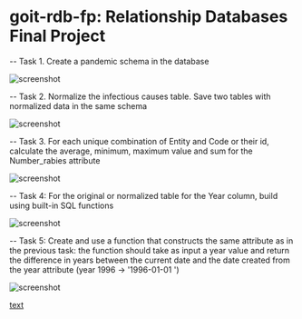 # goit-rdb-fp: Relationship Databases Final Project

-- Task 1. Create a pandemic schema in the database

![screenshot](./assets)

-- Task 2. Normalize the infectious causes table. Save two tables with normalized data in the same schema

![screenshot](./assets)

-- Task 3. For each unique combination of Entity and Code or their id, calculate the average, minimum, maximum value and sum for the Number_rabies attribute

![screenshot](./assets)

-- Task 4: For the original or normalized table for the Year column, build using built-in SQL functions

![screenshot](./assets)

-- Task 5: Create and use a function that constructs the same attribute as in the previous task: the function should take as input a year value and return the difference in years between the current date and the date created from the year attribute (year 1996 → '1996-01-01 ')

![screenshot](./assets)

[text](sql_code.txt)
